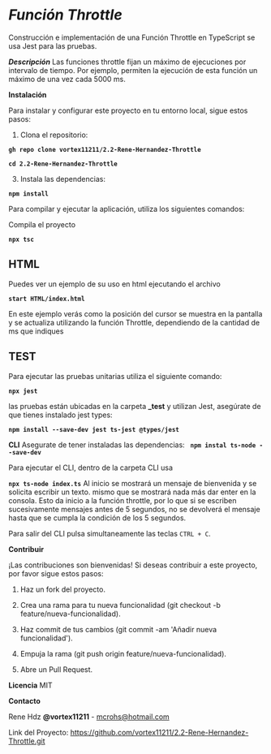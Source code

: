 # ***Función Throttle***

Construcción e implementación de una Función Throttle en TypeScript
se usa Jest para las pruebas.

***Descripción***
Las funciones throttle fijan un máximo de ejecuciones por intervalo de tiempo. Por ejemplo, permiten la ejecución de esta función un máximo de una vez cada 5000 ms.


**Instalación**

Para instalar y configurar este proyecto en tu entorno local, sigue estos pasos:

1.	Clona el repositorio:
   
**```gh repo clone vortex11211/2.2-Rene-Hernandez-Throttle```**

**```cd 2.2-Rene-Hernandez-Throttle```**

3.	Instala las dependencias:

  **```npm install```**
  
Para compilar y ejecutar la aplicación, utiliza los siguientes comandos:

Compila el proyecto

**```npx tsc```**

## HTML
Puedes ver un ejemplo de su uso en html ejecutando el archivo

**```start HTML/index.html```**

En este ejemplo verás como la posición del cursor se muestra en la pantalla y se actualiza utilizando la función Throttle, dependiendo de la cantidad de ms que indiques

## TEST

Para ejecutar las pruebas unitarias utiliza el siguiente comando:

**```npx jest```**

las pruebas están ubicadas en la carpeta **_test** y utilizan Jest,
asegúrate de que tienes instalado jest types: 

**```npm install --save-dev jest ts-jest @types/jest```**


**CLI**
Asegurate de tener instaladas las dependencias:
**``` npm instal ts-node --save-dev```**

Para ejecutar el CLI, dentro de la carpeta CLI usa

**```npx ts-node index.ts```**
Al inicio se mostrará un mensaje de bienvenida y se solicita escribir un texto. mismo que se mostrará nada más dar enter en la consola.
Esto da inicio a la función throttle, por lo que si se escriben sucesivamente mensajes antes de 5 segundos, no se devolverá el mensaje hasta que se cumpla la condición de los 5 segundos.

Para salir del CLI pulsa simultaneamente las teclas ```CTRL + C```.

**Contribuir**

¡Las contribuciones son bienvenidas! Si deseas contribuir a este proyecto, por favor sigue estos pasos:

1.	Haz un fork del proyecto.
   
2.	Crea una rama para tu nueva funcionalidad (git checkout -b feature/nueva-funcionalidad).
   
3.	Haz commit de tus cambios (git commit -am 'Añadir nueva funcionalidad').
   
4.	Empuja la rama (git push origin feature/nueva-funcionalidad).
   
5.	Abre un Pull Request.

    
**Licencia**
MIT 

**Contacto**

Rene Hdz **@vortex11211** - mcrohs@hotmail.com

Link del Proyecto: https://github.com/vortex11211/2.2-Rene-Hernandez-Throttle.git
